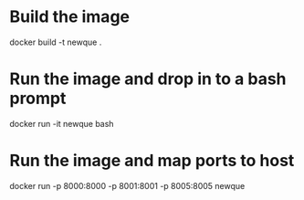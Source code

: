 # Build the image
docker build -t newque .

# Run the image and drop in to a bash prompt
docker run -it newque bash

# Run the image and map ports to host
docker run -p 8000:8000 -p 8001:8001 -p 8005:8005 newque
